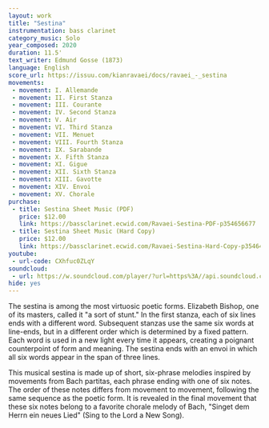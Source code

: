 ```yaml
---
layout: work
title: "Sestina"
instrumentation: bass clarinet
category_music: Solo
year_composed: 2020
duration: 11.5'
text_writer: Edmund Gosse (1873)
language: English
score_url: https://issuu.com/kianravaei/docs/ravaei_-_sestina
movements:
 - movement: I. Allemande
 - movement: II. First Stanza
 - movement: III. Courante
 - movement: IV. Second Stanza
 - movement: V. Air
 - movement: VI. Third Stanza
 - movement: VII. Menuet
 - movement: VIII. Fourth Stanza
 - movement: IX. Sarabande
 - movement: X. Fifth Stanza
 - movement: XI. Gigue
 - movement: XII. Sixth Stanza
 - movement: XIII. Gavotte
 - movement: XIV. Envoi
 - movement: XV. Chorale
purchase:
 - title: Sestina Sheet Music (PDF)
   price: $12.00
   link: https://bassclarinet.ecwid.com/Ravaei-Sestina-PDF-p354656677
 - title: Sestina Sheet Music (Hard Copy)
   price: $12.00
   link: https://bassclarinet.ecwid.com/Ravaei-Sestina-Hard-Copy-p354647716
youtube:
 - url-code: CXhfuc0ZLqY
soundcloud: 
 - url: https://w.soundcloud.com/player/?url=https%3A//api.soundcloud.com/tracks/885427909&color=%23ff5500&auto_play=false&hide_related=false&show_comments=true&show_user=true&show_reposts=false&show_teaser=true&visual=true
hide: yes
---
```


The sestina is among the most virtuosic poetic forms. Elizabeth Bishop, one of its masters, called it "a sort of stunt." In the first stanza, each of six lines ends with a different word. Subsequent stanzas use the same six words at line-ends, but in a different order which is determined by a fixed pattern. Each word is used in a new light every time it appears, creating a poignant counterpoint of form and meaning. The sestina ends with an envoi in which all six words appear in the span of three lines.

This musical sestina is made up of short, six-phrase melodies inspired by movements from Bach partitas, each phrase ending with one of six notes. The order of these notes differs from movement to movement, following the same sequence as the poetic form. It is revealed in the final movement that these six notes belong to a favorite chorale melody of Bach, "Singet dem Herrn ein neues Lied" (Sing to the Lord a New Song).
